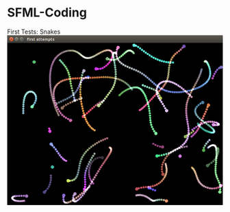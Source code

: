 # SFML-Coding

First Tests: Snakes
![alt tag](https://github.com/eme64/SFML-Coding/blob/master/1%20first%20tests/img.png?raw=true "snakes")
